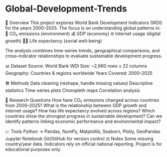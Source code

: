 # Global-Development-Trends

📌 Overview
This project explores World Bank Development Indicators (WDI) for the years 2000–2025.
The focus is on understanding global patterns in:
🌱 CO₂ emissions (environment)
💰 GDP (economy)
🌐 Internet usage (digital growth)
🧑‍⚕️ Life expectancy (social well-being)

The analysis combines time-series trends, geographical comparisons, and cross-indicator relationships to evaluate sustainable development progress.

📊 Dataset
Source: World Bank WDI
Size: ~2,660 rows × 22 columns
Geography: Countries & regions worldwide
Years Covered: 2000–2025


🛠 Methods
Data cleaning (reshape, handle missing values)
Descriptive statistics
Time-series plots
Choropleth maps
Correlation analysis


🎯 Research Questions
How have CO₂ emissions changed across countries from 2000–2025?
What is the relationship between GDP growth and internet usage?
How has life expectancy evolved across regions?
Which countries show the strongest progress in sustainable development?
Can we identify patterns linking economic performance and environmental impact?


📈 Tools
Python → Pandas, NumPy, Matplotlib, Seaborn, Plotly, GeoPandas
Jupyter Notebook
Git/GitHub for version control
⚖️ Notes
Some missing country/year data.
Indicators rely on official national reporting.
Project is for educational purposes only.